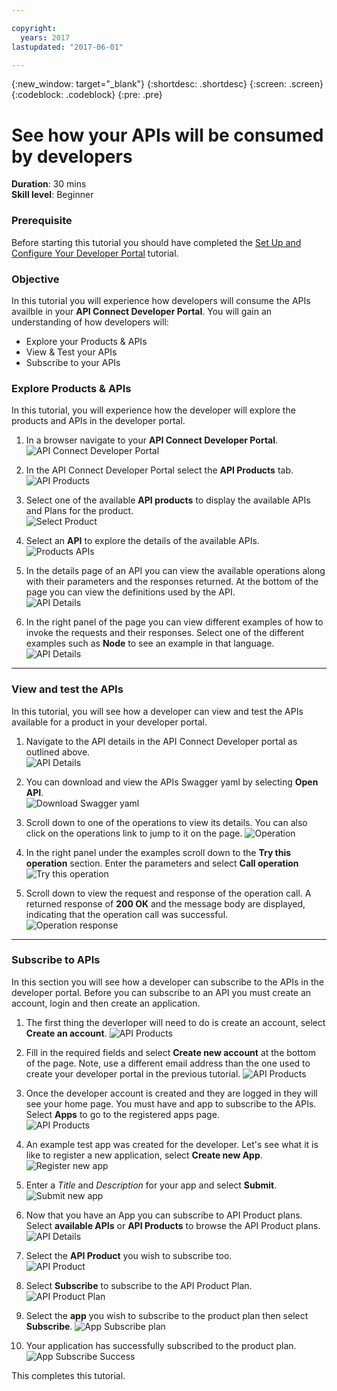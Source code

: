 ---copyright:  years: 2017lastupdated: "2017-06-01"---{:new_window: target="_blank"}{:shortdesc: .shortdesc}{:screen: .screen}{:codeblock: .codeblock}{:pre: .pre}# See how your APIs will be consumed by developers
**Duration**: 30 mins  
**Skill level**: Beginner  


### Prerequisite

Before starting this tutorial you should have completed the [Set Up and Configure Your Developer Portal](https://github.com/ibm-apiconnect/getting-started/blob/master/bluemix/setup-config-customize-dev-portal/README.md) tutorial.


### Objective
In this tutorial you will experience how developers will consume the APIs availble in your **API Connect Developer Portal**. You will gain an understanding of how developers will: 

* Explore your Products & APIs
* View & Test your APIs
* Subscribe to your APIs  
 

### Explore Products & APIs
In this tutorial, you will experience how the developer will explore the products and APIs in the developer portal.

1. In a browser navigate to your **API Connect Developer Portal**.
![API Connect Developer Portal](images/1.1-developer-portal.png)

2. In the API Connect Developer Portal select the **API Products** tab. 
![API Products](images/1.2-API-products.png)

3. Select one of the available **API products** to display the available APIs and Plans for the product.  
  ![Select Product](images/1.3-product.png)

4. Select an **API** to explore the details of the available APIs.  
  ![Products APIs](images/1.4-api.png)

5. In the details page of an API you can view the available operations along with their parameters and the responses returned.  At the bottom of the page you can view the definitions used by the API.  
  ![API Details](images/1.5-details.png) 

6. In the right panel of the page you can view different examples of how to invoke the requests and their responses. Select one of the different examples such as **Node** to see an example in that language.  
  ![API Details](images/1.6-examples.png) 

---

### View and test the APIs
In this tutorial, you will see how a developer can view and test the APIs available for a product in your developer portal.

1. Navigate to the API details in the API Connect Developer portal as outlined above.  
  ![API Details](images/2.1-details.png) 

2. You can download and view the APIs Swagger yaml by selecting **Open API**.  
  ![Download Swagger yaml](images/2.2-swagger.png) 

3. Scroll down to one of the operations to view its details.  You can also click on the operations link to jump to it on the page. 
![Operation](images/2.3-operation.png)

4. In the right panel under the examples scroll down to the **Try this operation** section. Enter the parameters and select **Call operation** 
  ![Try this operation](images/2.4-try-this-operation.png)

5. Scroll down to view the request and response of the operation call.  A returned response of **200 OK** and the message body are displayed, indicating that the operation call was successful.  
  ![Operation response](images/2.5-operation-response.png)

---

### Subscribe to APIs
In this section you will see how a developer can subscribe to the APIs in the developer portal. Before you can subscribe to an API you must create an account, login and then create an application.

1. The first thing the deverloper will need to do is create an account,  select **Create an account**. 
![API Products](images/3.1-create-account.png)

2. Fill in the required fields and select **Create new account** at the bottom of the page. Note, use a different email address than the one used to create your developer portal in the previous tutorial.
![API Products](images/3.2-create-new-account.png)

3. Once the developer account is created and they are logged in they will see your home page. You must have and app to subscribe to the APIs. Select **Apps** to go to the registered apps page.  
  ![API Products](images/3.3-login.png)

4. An example test app was created for the developer.  Let's see what it is like to register a new application, select **Create new App**.  
  ![Register new app](images/3.4-create-new-app.png)

5. Enter a *Title* and *Description* for your app and select **Submit**.  
  ![Submit new app](images/3.5-submit-new-app.png) 

6. Now that you have an App you can subscribe to API Product plans.  Select **available APIs** or **API Products** to browse the API Product plans.  
  ![API Details](images/3.6-api-products.png) 

7. Select the **API Product** you wish to subscribe too.  
  ![API Product](images/3.7-select-product.png) 

8. Select **Subscribe** to subscribe to the API Product Plan.  
  ![API Product Plan](images/3.8-subscribe-plan.png) 

9. Select the **app** you wish to subscribe to the product plan then select **Subscribe**. 
  ![App Subscribe plan](images/3.9-subscribe-app-plan.png) 


10. Your application has successfully subscribed to the product plan. 
  ![App Subscribe Success](images/3.10-subscribe-success.png) 

This completes this tutorial.

